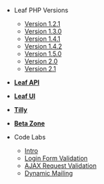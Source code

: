 * Leaf PHP Versions
  * [Version 1.2.1](https://leaf-docs.netlify.com/v1.2.1/index.html)
  * [Version 1.3.0](https://leaf-docs.netlify.com/v1.3.0/index.html)
  * [Version 1.4.1](https://leaf-docs.netlify.com/v1.4.1/index.html)
  * [Version 1.4.2](https://leaf-docs.netlify.com/v1.4.2/index.html)
  * [Version 1.5.0](https://leaf-docs.netlify.com/v1.5.0/index.html)
  * [Version 2.0](2.0/)
  * [Version 2.1](2.1/)

* [**Leaf API**](leaf-api/)

* [**Leaf UI**](ui/)

* [**Tilly**](tilly/)

* [**Beta Zone**](2.1/beta-zone/)

* Code Labs
  * [Intro](codelabs/)
  * [Login Form Validation](codelabs/v2.x/form-validation/login/)
  * [AJAX Request Validation](codelabs/v2.x/form-validation/ajax/)
  * [Dynamic Mailing](codelabs/v2.x/mail/dynamic-mail-templating/)
